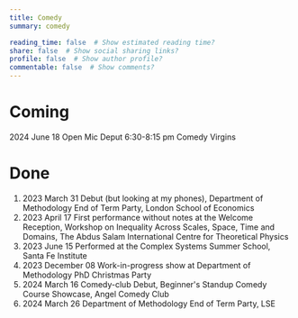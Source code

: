 ```yaml
---
title: Comedy
summary: comedy

reading_time: false  # Show estimated reading time?
share: false  # Show social sharing links?
profile: false  # Show author profile?
commentable: false  # Show comments?
---
```


# Coming 

2024 June 18 Open Mic Deput 6:30-8:15 pm Comedy Virgins


# Done

1. 2023 March 31 Debut (but looking at my phones), Department of Methodology End of Term Party, London School of Economics
2. 2023 April 17 First performance without notes at the Welcome Reception, Workshop on Inequality Across Scales, Space, Time and Domains, The Abdus Salam International Centre for Theoretical Physics
3. 2023 June 15 Performed at the Complex Systems Summer School, Santa Fe Institute
4. 2023 December 08 Work-in-progress show at Department of Methodology PhD Christmas Party
5. 2024 March 16 Comedy-club Debut, Beginner's Standup Comedy Course Showcase, Angel Comedy Club
6. 2024 March 26 Department of Methodology End of Term Party, LSE
